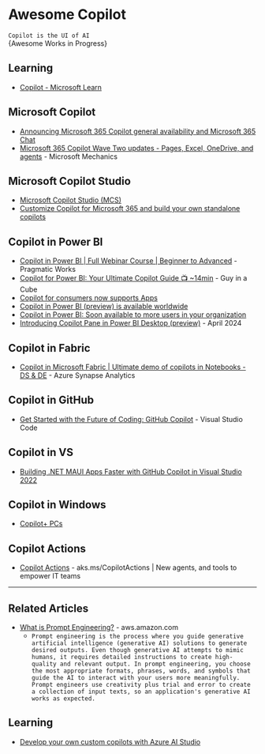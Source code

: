 # Awesome Copilot
`Copilot is the UI of AI`
<br />
{Awesome Works in Progress}

## Learning 
* [Copilot - Microsoft Learn](https://learn.microsoft.com/en-us/training/browse/?filter-products=copilot&products=copilot)

## Microsoft Copilot 
* [Announcing Microsoft 365 Copilot general availability and Microsoft 365 Chat](https://www.microsoft.com/en-us/microsoft-365/blog/2023/09/21/announcing-microsoft-365-copilot-general-availability-and-microsoft-365-chat/)
* [Microsoft 365 Copilot Wave Two updates - Pages, Excel, OneDrive, and agents](https://www.youtube.com/watch?v=u7RtGa0erU8) - Microsoft Mechanics


## Microsoft Copilot Studio
* [Microsoft Copilot Studio (MCS)](https://aka.ms/CopilotStudio)
* [Customize Copilot for Microsoft 365 and build your own standalone copilots](https://www.microsoft.com/en-us/microsoft-365/blog/2023/11/15/announcing-microsoft-copilot-studio-customize-copilot-for-microsoft-365-and-build-your-own-standalone-copilots/)

## Copilot in Power BI
* [Copilot in Power BI | Full Webinar Course | Beginner to Advanced](https://www.youtube.com/watch?v=J4l34uUqHtw) - Pragmatic Works
* [Copilot for Power BI: Your Ultimate Copilot Guide 📺 ~14min](https://www.youtube.com/watch?v=0kE3TE34oLM) - Guy in a Cube
* [Copilot for consumers now supports Apps](https://powerbi.microsoft.com/en-us/blog/copilot-updates-march-2024/)
* [Copilot in Power BI (preview) is available worldwide](https://powerbi.microsoft.com/en-us/blog/copilot-in-power-bi-preview-is-available-worldwide/)
* [Copilot in Power BI: Soon available to more users in your organization](https://powerbi.microsoft.com/en-us/blog/copilot-in-power-bi-soon-available-to-more-users-in-your-organization/)
* [Introducing Copilot Pane in Power BI Desktop (preview)](https://powerbi.microsoft.com/en-us/blog/introducing-copilot-pane-in-power-bi-desktop-preview/) - April 2024

## Copilot in Fabric
* [Copilot in Microsoft Fabric | Ultimate demo of copilots in Notebooks - DS & DE](https://www.youtube.com/watch?v=H3LND_ErY5U) - Azure Synapse Analytics

## Copilot in GitHub
* [Get Started with the Future of Coding: GitHub Copilot](https://www.youtube.com/watch?v=Fi3AJZZregI) - Visual Studio Code

## Copilot in VS
* [Building .NET MAUI Apps Faster with GitHub Copilot in Visual Studio 2022](https://www.youtube.com/watch?v=jt9VZqIKGzU)

## Copilot in Windows
* [Copilot+ PCs](https://blogs.microsoft.com/blog/2024/05/20/introducing-copilot-pcs/)

## Copilot Actions
* [Copilot Actions](https://aks.ms/CopilotActions) - aks.ms/CopilotActions | New agents, and tools to empower IT teams


-----

## Related Articles
* [What is Prompt Engineering?](https://aws.amazon.com/what-is/prompt-engineering/?nc1=h_ls) - aws.amazon.com
  - `Prompt engineering is the process where you guide generative artificial intelligence (generative AI) solutions to generate desired outputs. Even though generative AI attempts to mimic humans, it requires detailed instructions to create high-quality and relevant output. In prompt engineering, you choose the most appropriate formats, phrases, words, and symbols that guide the AI to interact with your users more meaningfully. Prompt engineers use creativity plus trial and error to create a collection of input texts, so an application's generative AI works as expected.` 

## Learning
* [Develop your own custom copilots with Azure AI Studio](https://learn.microsoft.com/en-us/training/paths/create-custom-copilots-ai-studio/)
